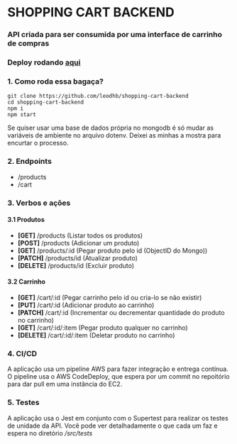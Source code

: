 # SHOPPING CART BACKEND
### API criada para ser consumida por uma interface de carrinho de compras
### Deploy rodando [aqui](http://18.230.60.184:3000/)

### 1. Como roda essa bagaça?

    git clone https://github.com/leodhb/shopping-cart-backend 
    cd shopping-cart-backend
    npm i
    npm start
    
 Se quiser usar uma base de dados própria no mongodb é só mudar as variáveis de ambiente no arquivo dotenv. Deixei as minhas a mostra para encurtar o processo.
 
 ### 2. Endpoints
 
  - /products
  - /cart
  
 ### 3. Verbos e ações
 #### 3.1 Produtos
  - **[GET]** /products (Listar todos os produtos)
  - **[POST]** /products (Adicionar um produto)
  - **[GET]** /products/:id (Pegar produto pelo id (ObjectID do Mongo))
  - **[PATCH]** /products/id (Atualizar produto)
  - **[DELETE]** /products/id (Excluir produto)
  
 #### 3.2 Carrinho
  - **[GET]** /cart/:id (Pegar carrinho pelo id ou cria-lo se não existir)
  - **[PUT]** /cart/:id (Adicionar produto ao carrinho)
  - **[PATCH]** /cart/:id (Incrementar ou decrementar quantidade do produto no carrinho)
  - **[GET]** /cart/:id/:item (Pegar produto qualquer no carrinho)
  - **[DELETE]** /cart/:id/:item (Deletar produto no carrinho)
  
  ### 4. CI/CD
   A aplicação usa um pipeline AWS para fazer integração e entrega contínua. O pipeline usa o AWS CodeDeploy, que espera por um commit no repoitório para dar pull em uma instância do EC2.
   
  ### 5. Testes
  A aplicação usa o Jest em conjunto com o Supertest para realizar os testes de unidade da API. Você pode ver detalhadamente o que cada um faz e espera no diretório _/src/tests_
   
